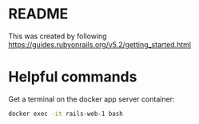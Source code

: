 # README

This was created by following https://guides.rubyonrails.org/v5.2/getting_started.html

# Helpful commands

Get a terminal on the docker app server container:
```bash
docker exec -it rails-web-1 bash
```
